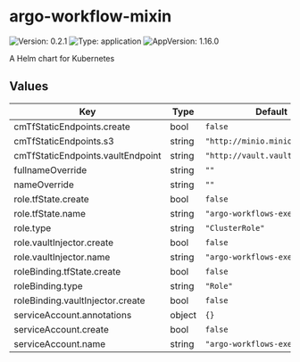 # argo-workflow-mixin

![Version: 0.2.1](https://img.shields.io/badge/Version-0.2.1-informational?style=flat-square) ![Type: application](https://img.shields.io/badge/Type-application-informational?style=flat-square) ![AppVersion: 1.16.0](https://img.shields.io/badge/AppVersion-1.16.0-informational?style=flat-square)

A Helm chart for Kubernetes

## Values

| Key | Type | Default | Description |
|-----|------|---------|-------------|
| cmTfStaticEndpoints.create | bool | `false` |  |
| cmTfStaticEndpoints.s3 | string | `"http://minio.minio.svc"` |  |
| cmTfStaticEndpoints.vaultEndpoint | string | `"http://vault.vault.svc:8200"` |  |
| fullnameOverride | string | `""` |  |
| nameOverride | string | `""` |  |
| role.tfState.create | bool | `false` |  |
| role.tfState.name | string | `"argo-workflows-execution"` |  |
| role.type | string | `"ClusterRole"` |  |
| role.vaultInjector.create | bool | `false` |  |
| role.vaultInjector.name | string | `"argo-workflows-execution"` |  |
| roleBinding.tfState.create | bool | `false` |  |
| roleBinding.type | string | `"Role"` |  |
| roleBinding.vaultInjector.create | bool | `false` |  |
| serviceAccount.annotations | object | `{}` |  |
| serviceAccount.create | bool | `false` |  |
| serviceAccount.name | string | `"argo-workflows-executer"` |  |

